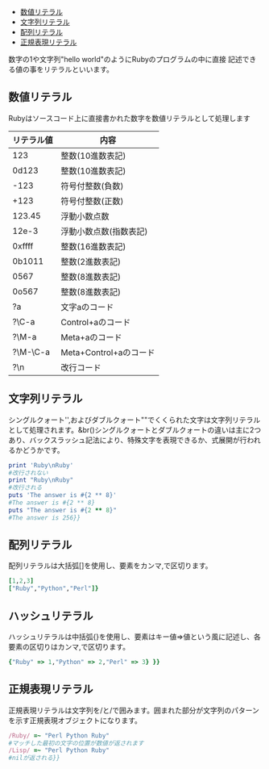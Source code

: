 - [数値リテラル](#数値リテラル)
- [文字列リテラル](#文字列リテラル)
- [配列リテラル](#配列リテラル)
- [正規表現リテラル](#正規表現リテラル)

数字の1や文字列"hello world"のようにRubyのプログラムの中に直接 記述できる値の事をリテラルといいます。

## 数値リテラル

Rubyはソースコード上に直接書かれた数字を数値リテラルとして処理します  


|リテラル値|内容|
|--------|----|
|123|整数(10進数表記)|
|0d123|整数(10進数表記)|
|-123|符号付整数(負数)|
|+123|符号付整数(正数)|
|123.45|浮動小数点数|
|12e-3|浮動小数点数(指数表記)|
|0xffff|整数(16進数表記)|
|0b1011|整数(2進数表記)|
|0567|整数(8進数表記)|
|0o567|整数(8進数表記)|
|?a|文字aのコード|
|?\C-a|Control+aのコード|
|?\M-a|Meta+aのコード|
|?\M-\C-a|Meta+Control+aのコード|
|?\n|改行コード|


## 文字列リテラル

シングルクォート'',およびダブルクォート""でくくられた文字は文字列リテラルとして処理されます。&br()シングルクォートとダブルクォートの違いは主に2つあり、バックスラッシュ記法により、特殊文字を表現できるか、式展開が行われるかどうかです。  

```ruby
print 'Ruby\nRuby'
#改行されない
print "Ruby\nRuby"
#改行される
puts 'The answer is #{2 ** 8}'
#The answer is #{2 ** 8}
puts "The answer is #{2 ** 8}"
#The answer is 256}}
```

## 配列リテラル

配列リテラルは大括弧[]を使用し、要素をカンマ,で区切ります。

```ruby
[1,2,3]
["Ruby","Python","Perl"]}
```

## ハッシュリテラル

ハッシュリテラルは中括弧{}を使用し、要素はキー値=>値という風に記述し、各要素の区切りはカンマ,で区切ります。

```ruby
{"Ruby" => 1,"Python" => 2,"Perl" => 3} }}
```

## 正規表現リテラル

正規表現リテラルは文字列を/と/で囲みます。囲まれた部分が文字列のパターンを示す正規表現オブジェクトになります。

```ruby
/Ruby/ =~ "Perl Python Ruby"
#マッチした最初の文字の位置が数値が返されます
/Lisp/ =~ "Perl Python Ruby"
#nilが返される}}
```

